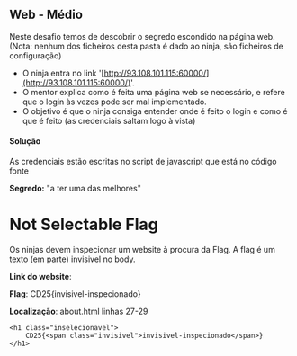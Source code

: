## Web - Médio

Neste desafio temos de descobrir o segredo escondido na página web.
(Nota: nenhum dos ficheiros desta pasta é dado ao ninja, são ficheiros de configuração)

- O ninja entra no link '[http://93.108.101.115:60000/](http://93.108.101.115:60000/)'.
- O mentor explica como é feita uma página web se necessário, e refere que o login às vezes pode ser mal implementado.
- O objetivo é que o ninja consiga entender onde é feito o login e como é que é feito (as credenciais saltam logo à vista)

#### Solução

As credenciais estão escritas no script de javascript que está no código fonte

**Segredo:** "a ter uma das melhores"

# Not Selectable Flag

Os ninjas devem inspecionar um website à procura da Flag.
A flag é um texto (em parte) invisivel no body. 

**Link do website**:

**Flag**: CD25{invisivel-inspecionado}

**Localização**: about.html linhas 27-29
```
<h1 class="inselecionavel">
    CD25{<span class="invisivel">invisivel-inspecionado</span>}
</h1>
```